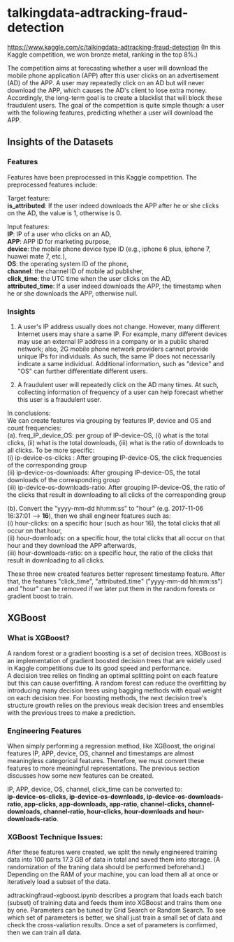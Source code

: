 # talkingdata-adtracking-fraud-detection 
https://www.kaggle.com/c/talkingdata-adtracking-fraud-detection
(In this Kaggle competition, we won bronze metal, ranking in the top 8%.) 

The competition aims at forecasting whether a user will download the mobile phone application (APP) after this user clicks on an advertisement (AD) of the APP. A user may repeatedly click on an AD but will never download the APP, which causes the AD's client to lose extra money. Accordingly, the long-term goal is to create a blacklist that will block these fraudulent users.
The goal of the competition is quite simple though:  a user with the following features, predicting whether a user will download the APP.


## Insights of the Datasets

### Features

Features have been preprocessed in this Kaggle competition. The preprocessed features include:   

Target feature:  
**is_attributed**: If the user indeed downloads the APP after he or she clicks on the AD, the value is 1, otherwise is 0. 

Input features:  
**IP**: IP of a user who clicks on an AD,   
**APP**: APP ID for marketing purpose,   
**device**: the mobile phone device type ID (e.g., iphone 6 plus, iphone 7, huawei mate 7, etc.),   
**OS**: the operating system ID of the phone,   
**channel**: the channel ID of mobile ad publisher,  
**click_time**: the UTC time when the user clicks on the AD,   
**attributed_time**: If a user indeed downloads the APP, the timestamp when he or she downloads the APP, otherwise null.


<!--- IP: Which region or country a user is located is relevant to whether he or she fraudulently clicks on the AD. 
(a). Fraud user can clicks on a same AD for many times but using same IP. 
(b). However, a family or people in the same company can share a same IP, which means a same ip can contain regular user and fraud user. 
BY group by Device, OS, channel etc can further differentiate that. 
APP: (Can be used group by IP) app id for marketing 
Device: device type id of user mobile phone (e.g., iphone 6 plus, iphone 7, huawei mate 7, etc.) 
OS: (Can be used group by IP) os version id of user mobile phone 
Channel: channel id of mobile ad publisher 
click_time: 
(a). A regular user and a fraud user varies in terms of when they click on AD.
(b). Durations of click_time of a same IP can make a prediction. attributed_time:
is_attributed: Target Value -->

### Insights

1. A user's IP address usually does not change. However, many different Internet users may share a same IP. <!--- These users may --> For example, many different devices may use an external IP address in a company or in a public shared network; also, 2G mobile phone network providers cannot provide unique IPs for individuals. As such, the same IP does not necessarily indicate a same individual. Additional information, such as "device" and "OS" can further differentiate different users.  
<!--- Therefore, "IP" can be group by with "device" and "OS" -->

2. A fraudulent user will repeatedly click on the AD many times. At such, collecting information of frequency of a user can help forecast whether this user is a fraudulent user.

In conclusions:  
We can create features via grouping by features IP, device and OS and count frequencies:<br>
(a). freq_IP_device_OS: per group of IP-device-OS, (i) what is the total clicks, (ii) what is the total downloads, (iii) what is the ratio of downloads to all clicks. To be more specific: <br>
(i)   ip-device-os-clicks :         After grouping IP-device-OS, the click frequencies of the corresponding group <br>
(ii)  ip-device-os-downloads:       After grouping IP-device-OS, the total downloads of the corresponding group  <br>
(iii) ip-device-os-downloads-ratio: After grouping IP-device-OS, the ratio of the clicks that result in downloading to all clicks of the corresponding group <br>

(b). Convert the "yyyy-mm-dd hh:mm:ss" to "hour" (e.g. 2017-11-06 16:37:01 --> **16**), then we shall engineer features such as: <br>
(i)   hour-clicks:          on a specific hour (such as hour 16), the total clicks that all occur on that hour, <br>
(ii)  hour-downloads:	      on a specific hour,                   the total clicks that all occur on that hour and they download the APP afterwards, <br>
(iii) hour-downloads-ratio: on a specific hour,                   the ratio of the clicks that result in downloading to all clicks. <br>

These three new created features better represent timestamp feature. After that, the features "click_time", "attributed_time" ("yyyy-mm-dd hh:mm:ss") and "hour" can be removed if we later put them in the random forests or gradient boost to train. 

## XGBoost
### What is XGBoost?
A random forest or a gradient boosting is a set of decision trees. XGBoost is an implementation of gradient boosted decision trees that are widely used in Kaggle competitions due to its good speed and performance. <br>
A decision tree relies on finding an optimal splitting point on each feature but this can cause overfitting. A random forest can reduce the overfitting by introducing many decision trees using bagging methods with equal weight on each decision tree. For boosting methods, the next decision tree's structure growth relies on the previous weak decision trees and ensembles with the previous trees to make a prediction.

### Engineering Features
When simply performing a regression method, like XGBoost, the original features IP, APP, device, OS, channel and timestamps are almost meaningless categorical features. Therefore, we must convert these features to more meaningful representations. The previous section discusses how some new features can be created.

IP, APP, device, OS, channel, click_time can be converted to: <br>
**ip-device-os-clicks, ip-device-os-downloads, ip-device-os-downloads-ratio, app-clicks, app-downloads, app-ratio, channel-clicks, channel-downloads, channel-ratio, hour-clicks, hour-downloads and hour-downloads-ratio**.

### XGBoost Technique Issues:
After these features were created, we split the newly engineered training data into 100 parts 17.3 GB of data in total and saved them into storage. (A randomization of the traning data should be performed beforehand.)
Depending on the RAM of your machine, you can load them all at once or iteratively load a subset of the data.

adtrackingfraud-xgboost.ipynb describes a program that loads each batch (subset) of training data and feeds them into XGBoost and trains them one by one. Parameters can be tuned by Grid Search or Random Search. To see which set of parameters is better, we shall just train a small set of data and check the cross-valiation results. Once a set of parameters is confirmed, then we can train all data.


